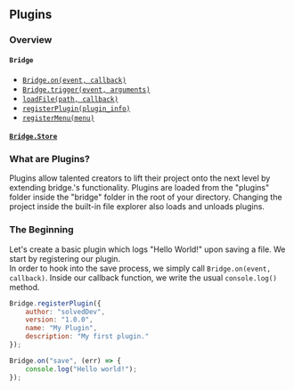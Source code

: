 ## Plugins

### Overview
#### ```Bridge```
- [```Bridge.on(event, callback)```](https://github.com/solvedDev/bridge./blob/master/plugins/bridge/on.md)
- [```Bridge.trigger(event, arguments)```](https://github.com/solvedDev/bridge./blob/master/plugins/bridge/trigger.md)
- [```loadFile(path, callback)```](https://github.com/solvedDev/bridge./blob/master/plugins/bridge/loadFile.md)
- [```registerPlugin(plugin_info)```](https://github.com/solvedDev/bridge./blob/master/plugins/bridge/registerPlugin.md)
- [```registerMenu(menu)```](https://github.com/solvedDev/bridge./blob/master/plugins/bridge/registerMenu.md)

#### [```Bridge.Store```](https://github.com/solvedDev/bridge./blob/master/plugins/bridge/Store.md)

### What are Plugins?
Plugins allow talented creators to lift their project onto the next level by extending bridge.'s functionality. 
Plugins are loaded from the "plugins" folder inside the "bridge" folder in the root of your directory. Changing the project inside the
built-in file explorer also loads and unloads plugins.

### The Beginning
Let's create a basic plugin which logs "Hello World!" upon saving a file. We start by registering our plugin.  
In order to hook into the save process, we simply call ```Bridge.on(event, callback)```.
Inside our callback function, we write the usual ```console.log()``` method.
```javascript
Bridge.registerPlugin({
    author: "solvedDev",
    version: "1.0.0",
    name: "My Plugin",
    description: "My first plugin."
});

Bridge.on("save", (err) => {
    console.log("Hello world!");
});
```
